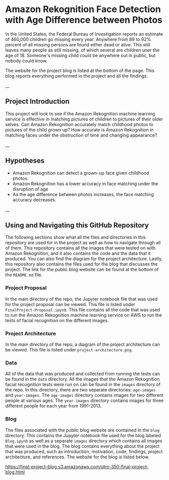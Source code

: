 # Amazon Rekognition Face Detection with Age Difference between Photos  

  In the United States, the Federal Bureau of Investigation reports an estimate of 460,000 children go missing every year. Anywhere from 89 to 92% percent of all missing persons are found either dead or alive. This still leaves many people as still missing, of which several are children uner the age of 18. Someone's missing child could be anywhere out in public, but nobody could know.  
  
  The website for the project blog is listed at the bottom of the page. This blog reports everything performed in the project and all the findings.
  
__
 
## Project Introduction
  This project will look to see if the Amazon Rekognition machine learning service is effective in matching pictures of children to pictures of their older selves. Can Amazon Rekognition accurately match childhood photos to pictures of the child grown up? How accurate is Amazon Rekognition in matching faces under the obstruction of time and changing appearance?

__

## Hypotheses
  * Amazon Rekognition can detect a grown-up face given childhood photos.
  * Amazon Rekognition has a lower accuracy in face matching under the disruption of age
  * As the age difference between photos increases, the face matching accuracy decreases. 

__

## Using and Navigating this GitHub Repository
  The following sections show what all the files and directories in this repository are used for in the project as well as how to navigate through all of them. This repository contains all the images that were tested on with Amazon Rekognition, and it also contains the code and the data that it produced. You can also find the diagram for the project architecture. Lastly, this repository also contains the files used for the blog that discusses the project. The link for the public blog website can be found at the bottom of the `README.md` file.
  
### Project Proposal
  In the main directory of the repo, the Jupyter notebook file that was used for the project proposal can be viewed. This file is listed under `FinalProject-Proposal.ipynb`. This file contains all the code that was used to run the Amazon Rekognition machine learning service on AWS to run the tests of facial recognition on the different images.
  
### Project Architecture
  In the main directory of the repo, a diagram of the project architecture can be viewed. This file is listed under `project-architecture.png`.
  
### Data
  All of the data that was produced and collected from running the tests can be found in the `data` directory. All the images that the Amazon Rekognition facial recognition tests were run on can be found in the `images` directory of the repo. In this directory, there are two separate directories: `age-images` and `year-images`. The `age-images` directory contains images for two different people at various ages. The `year-images` directory contains images for three different people for each year from 1991-2013. 

### Blog  
  The files associated with the public blog website are contained in the `blog` directory. This contains the Jupyter notebook file used for the blog labeled `Blog.ipynb` as well as a separate `images` directory which contains all images that were used in the blog. The blog contains everything about the project that was produced, such as introduction, motivation, code, findings, project architecture, and references. The website for the blog is listed below.  
  
https://final-project-blog.s3.amazonaws.com/qtm-350-final-project-blog.html
